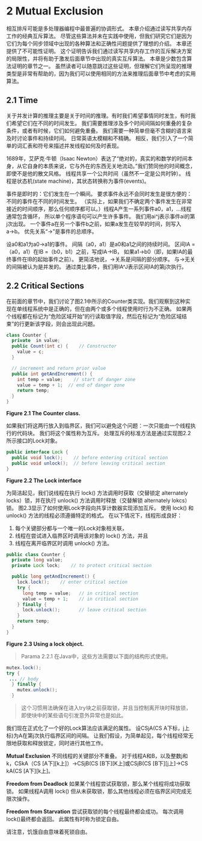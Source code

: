# 2 Mutual Exclusion

相互排斥可能是多处理器编程中最普遍的协调形式。 本章介绍通过读写共享内存工作的经典互斥算法。 尽管这些算法并未在实践中使用，但我们研究它们是因为它们为每个同步领域中出现的各种算法和正确性问题提供了理想的介绍。 本章还提供了不可能性证明。 这个证明告诉我们通过读写共享内存工作的互斥解决方案的局限性，并将有助于激发后面章节中出现的真实互斥算法。 本章是少数包含算法证明的章节之一。 虽然读者可以随意跳过这些证明，但理解它们所呈现的推理类型是非常有帮助的，因为我们可以使用相同的方法来推理后面章节中考虑的实用算法。

## 2.1 Time
关于并发计算的推理主要是关于时间的推理。有时我们希望事情同时发生，有时我们希望它们在不同的时间发生。 我们需要推理涉及多个时间间隔如何重叠的复杂条件，或者有时候，它们如何避免重叠。 我们需要一种简单但毫不含糊的语言来及时讨论事件和持续时间。 日常英语太模糊和不精确。 相反，我们引入了一个简单的词汇表和符号来描述并发线程如何及时表现。


1689年，艾萨克·牛顿（Isaac Newton）表达了“绝对的，真实的和数学的时间本身，从它自身的本质来说，它与外在的东西无关地流动。”我们赞同他的时间概念，即使不是他的散文风格。 线程共享一个公共时间（虽然不一定是公共时钟）。 线程是状态机(state machine)，其状态转换称为事件(events)。

事件是即时的：它们发生在一个瞬间。 要求事件永远不会同时发生是很方便的：不同的事件在不同的时间发生。 （实际上，如果我们不确定两个事件发生在非常接近的时间顺序，那么任何顺序都可以。）线程A产生一系列事件a0，a1，...线程通常包含循环， 所以单个程序语句可以产生许多事件。 我们用ai^j表示事件ai的第j次出现。 一个事件a在另一个事件b之前，如果a发生在较早的时间，则写入a→b。 优先关系“→”是事件的总顺序。

设a0和a1为a0→a1的事件。 间隔（a0，a1）是a0和a1之间的持续时间。 区间IA =（a0，a1）在IB =（b0，b1）之前，写成IA→IB， 如果a1→b0（即，如果IA的最终事件在IB的起始事件之前）。 更简洁地说，→关系是间隔的部分顺序。 与→无关的间隔被认为是并发的。 通过类比事件，我们用IA^J表示区间IA的第j次执行。

## 2.2 Critical Sections

在前面的章节中，我们讨论了图2.1中所示的Counter类实现。我们观察到这种实现在单线程系统中是正确的，但在由两个或多个线程使用时行为不正确。 如果两个线程都在标记为“危险区域开始”的行读取值字段，然后在标记为“危险区域结束”的行更新该字段，则会出现此问题。


```java
class Counter {
  private  in value;
  public Count(int c) {    // Constructor
    value = c;
  }

  // increment and return prior value
  public int getAndIncrement() {
    int temp = value;    // start of danger zone
    value = temp + 1;  // end of danger zone
    return temp;
  }
}
```
**Figure 2.1 The Counter class.**


如果我们将这两行放入到临界区，我们可以避免这个问题：一次只能由一个线程执行的代码块。 我们将这个属性称为互斥。 处理互斥的标准方法是通过实现图2.2所示接口的Lock对象。

```java
public interface Lock {
  public void lock();    // before entering critical section
  public void unlock();  // before leaving critical section
}
```
**Figure 2.2 The Lock interface**


为简洁起见，我们说线程在执行 lock() 方法调用时获取（交替锁定 alternately locks）锁，并在执行 unlock() 方法调用时释放（交替解锁 alternately lokcs）锁。 图2.3显示了如何使用Lock字段向共享计数器实现添加互斥。 使用 lock() 和 unlock() 方法的线程必须遵循特定的格式。 在以下情况下，线程形成良好：

1. 每个关键部分都与一个唯一的Lock对象相关联，
2. 线程在尝试进入临界区时调用该对象的 lock() 方法，并且
3. 线程在离开临界区时调用 unlock() 方法。

```java
public class Counter {
  private long value;
  private Lock lock;    // to protect critical section

  public long getAndIncrement() {
    lock.lock();    // enter critical section
    try {
      long temp = value;   // in critical section
      value = temp + 1;    // in critical section
    } finally {
      lock.unlock();       // leave critical section
    }
    return temp;
  }
}
```
**Figure 2.3 Using a lock object.**

>Parama 2.2.1 在Java中，这些方法需要以下面的结构形式使用。

```java
mutex.lock();
try {
 ... // body
  } finally {
    mutex.unlock();
  }
```

>这个习惯用法确保在进入try块之前获取锁，并且当控制离开块时释放锁，即使块中的某些语句引发意外异常也是如此。


我们现在正式化了一个好的Lock算法应该满足的属性。 设CSjA(CS A下标，j上标)为A在第j次执行临界区间的间隔。 让我们假设，为简单起见，每个线程经常无限地获取和释放锁定，同时进行其他工作。

**Mutual Exclusion** 不同线程的关键部分不重叠。 对于线程A和B，以及整数j和k，CSkA（CS [A下][k上]）→CSjB(CS [B下][K上]或CSjB(CS [B下][j上]→CS kA(CS [A下][k上]。

**Freedom from Deadlock** 如果某个线程尝试获取锁，那么某个线程将成功获取锁。 如果线程A调用 lock() 但从未获取锁，那么其他线程必须在临界区间完成无限次操作。

**Freedom from Starvation** 尝试获取锁的每个线程最终都会成功。 每次调用lock()最终都会返回。 此属性有时称为锁定自由。 

请注意，饥饿自由意味着死锁自由。
